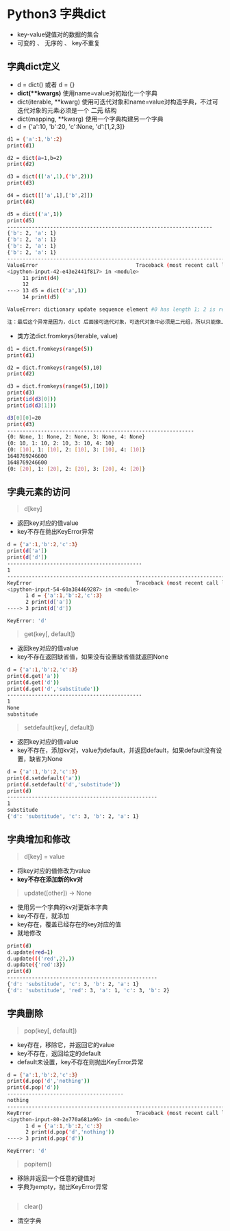 # Python3 字典dict

+ key-value键值对的数据的集合
+ 可变的 、 无序的 、 key不重复

## 字典dict定义

+ d = dict() 或者 d = {}
+ __dict(**kwargs)__ 使用name=value对初始化一个字典
+ dict(iterable, **kwarg) 使用可迭代对象和name=value对构造字典，不过可迭代对象的元素必须是一个 __二元__ 结构
+ dict(mapping, **kwarg) 使用一个字典构建另一个字典
+ d = {'a':10, 'b':20, 'c':None, 'd':[1,2,3]}

```bash
d1 = {'a':1,'b':2}
print(d1)

d2 = dict(a=1,b=2)
print(d2)

d3 = dict((('a',1),('b',2)))
print(d3)

d4 = dict([['a',1],['b',2]])
print(d4)

d5 = dict(('a',1))
print(d5)
-------------------------------------------------------------------
{'b': 2, 'a': 1}
{'b': 2, 'a': 1}
{'b': 2, 'a': 1}
{'b': 2, 'a': 1}
---------------------------------------------------------------------------
ValueError                                Traceback (most recent call last)
<ipython-input-42-e43e2441f817> in <module>
     11 print(d4)
     12
---> 13 d5 = dict(('a',1))
     14 print(d5)

ValueError: dictionary update sequence element #0 has length 1; 2 is required

注：最后这个异常是因为，dict 后面接可迭代对象，可迭代对象中必须是二元组，所以只能像上面几种，用嵌套做到。
```

+ 类方法dict.fromkeys(iterable, value)

```bash
d1 = dict.fromkeys(range(5))
print(d1)

d2 = dict.fromkeys(range(5),10)
print(d2)

d3 = dict.fromkeys(range(5),[10])
print(d3)
print(id(d3[0]))
print(id(d3[1]))

d3[0][0]=20
print(d3)
-------------------------------------------------------------
{0: None, 1: None, 2: None, 3: None, 4: None}
{0: 10, 1: 10, 2: 10, 3: 10, 4: 10}
{0: [10], 1: [10], 2: [10], 3: [10], 4: [10]}
1648769246600
1648769246600
{0: [20], 1: [20], 2: [20], 3: [20], 4: [20]}
```

## 字典元素的访问

> d[key]

+ 返回key对应的值value
+ key不存在抛出KeyError异常

```bash
d = {'a':1,'b':2,'c':3}
print(d['a'])
print(d['d'])
--------------------------------------------
1
---------------------------------------------------------------------------
KeyError                                  Traceback (most recent call last)
<ipython-input-54-60a384469287> in <module>
      1 d = {'a':1,'b':2,'c':3}
      2 print(d['a'])
----> 3 print(d['d'])

KeyError: 'd'
```

> get(key[, default])

+ 返回key对应的值value
+ key不存在返回缺省值，如果没有设置缺省值就返回None

```bash
d = {'a':1,'b':2,'c':3}
print(d.get('a'))
print(d.get('d'))
print(d.get('d','substitude'))
--------------------------------------------
1
None
substitude
```

> setdefault(key[, default])

+ 返回key对应的值value
+ key不存在，添加kv对，value为default，并返回default，如果default没有设置，缺省为None

```bash
d = {'a':1,'b':2,'c':3}
print(d.setdefault('a'))
print(d.setdefault('d','substitude'))
print(d)
-------------------------------------------------
1
substitude
{'d': 'substitude', 'c': 3, 'b': 2, 'a': 1}
```

## 字典增加和修改

> d[key] = value

+ 将key对应的值修改为value
+ __key不存在添加新的kv对__

> update([other]) -> None

+ 使用另一个字典的kv对更新本字典
+ key不存在，就添加
+ key存在，覆盖已经存在的key对应的值
+ 就地修改

```bash
print(d)
d.update(red=1)
d.update((('red',2),))
d.update({'red':3})
print(d)
-------------------------------------------------
{'d': 'substitude', 'c': 3, 'b': 2, 'a': 1}
{'d': 'substitude', 'red': 3, 'a': 1, 'c': 3, 'b': 2}
```

## 字典删除

> pop(key[, default])

+ key存在，移除它，并返回它的value
+ key不存在，返回给定的default
+ default未设置，key不存在则抛出KeyError异常

```bash
d = {'a':1,'b':2,'c':3}
print(d.pop('d','nothing'))
print(d.pop('d'))
--------------------------------------
nothing
---------------------------------------------------------------------------
KeyError                                  Traceback (most recent call last)
<ipython-input-80-2e770a681a96> in <module>
      1 d = {'a':1,'b':2,'c':3}
      2 print(d.pop('d','nothing'))
----> 3 print(d.pop('d'))

KeyError: 'd'

```

> popitem()

+ 移除并返回一个任意的键值对
+ 字典为empty，抛出KeyError异常

```bash

```

> clear()

+ 清空字典